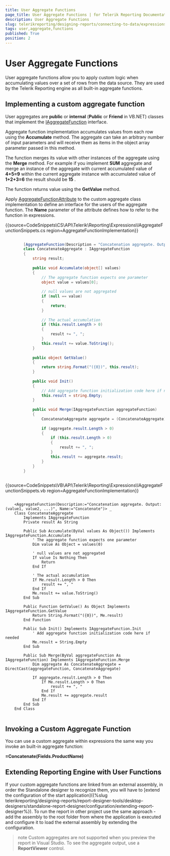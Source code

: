 ```yaml
---
title: User Aggregate Functions
page_title: User Aggregate Functions | for Telerik Reporting Documentation
description: User Aggregate Functions
slug: telerikreporting/designing-reports/connecting-to-data/expressions/extending-expressions/user-aggregate-functions
tags: user,aggregate,functions
published: True
position: 2
---
```


# User Aggregate Functions



User aggregate functions allow you to apply custom logic        when accumulating values over a set of rows from the data source.        They are used by the Telerik Reporting engine as all built-in aggregate functions.

## Implementing a custom aggregate function

User aggregates are __public__  or __internal__          (__Public__  or __Friend__  in VB.NET)         classes that implement the [IAggregateFunction](/reporting/api/Telerik.Reporting.Expressions.IAggregateFunction) interface.

Aggregate function implementation accumulates values from each row          using the __Accumulate__  method. The aggregate          can take an arbitrary number of input parameters and will receive them          as items in the object array parameter passed in this method.

The function merges its value with other instances of the aggregate          using the __Merge__  method. For example if you implement          __SUM__  aggregate and merge an instance of the aggregate          with current accumulated value of __4+5=9__           within the current aggregate instance with accumulated value of         __1+2+3=6__  the result should be __15__ .

The function returns value using the __GetValue__  method.

Apply [AggregateFunctionAttribute](/reporting/api/Telerik.Reporting.Expressions.AggregateFunctionAttribute)         to the custom aggregate class implementation to define an interface          for the users of the aggregate function. The __Name__           parameter of the attribute defines how to refer to the function in expressions.

{{source=CodeSnippets\CS\API\Telerik\Reporting\Expressions\IAggregateFunctionSnippets.cs region=AggregateFunctionImplementation}}
````C#
	
	    [AggregateFunction(Description = "Concatenation aggregate. Output: (value1, value2, ...)", Name = "Concatenate")]
	    class ConcatenateAggregate : IAggregateFunction
	    {
	        string result;
	
	        public void Accumulate(object[] values)
	        {
	            // The aggregate function expects one parameter
	            object value = values[0];
	
	            // null values are not aggregated
	            if (null == value)
	            {
	                return;
	            }
	
	            // The actual accumulation
	            if (this.result.Length > 0)
	            {
	                result += ", ";
	            }
	            this.result += value.ToString();
	        }
	
	        public object GetValue()
	        {
	            return string.Format("({0})", this.result);
	        }
	
	        public void Init()
	        {
	            // Add aggregate function initialization code here if needed
	            this.result = string.Empty;
	        }
	
	        public void Merge(IAggregateFunction aggregateFunction)
	        {
	            ConcatenateAggregate aggregate = (ConcatenateAggregate)aggregateFunction;
	
	            if (aggregate.result.Length > 0)
	            {
	                if (this.result.Length > 0)
	                {
	                    result += ", ";
	                }
	                this.result += aggregate.result;
	            }
	        }
	    }
	
````
{{source=CodeSnippets\VB\API\Telerik\Reporting\Expressions\IAggregateFunctionSnippets.vb region=AggregateFunctionImplementation}}
````VB
	
	<AggregateFunction(Description:="Concatenation aggregate. Output: (value1, value2, ...)", Name:="Concatenate")> _
	Class ConcatenateAggregate
	    Implements IAggregateFunction
	    Private result As String
	
	    Public Sub Accumulate(ByVal values As Object()) Implements IAggregateFunction.Accumulate
	        ' The aggregate function expects one parameter
	        Dim value As Object = values(0)
	
	        ' null values are not aggregated
	        If value Is Nothing Then
	            Return
	        End If
	
	        ' The actual accumulation
	        If Me.result.Length > 0 Then
	            result += ", "
	        End If
	        Me.result += value.ToString()
	    End Sub
	
	    Public Function GetValue() As Object Implements IAggregateFunction.GetValue
	        Return String.Format("({0})", Me.result)
	    End Function
	
	    Public Sub Init() Implements IAggregateFunction.Init
	        ' Add aggregate function initialization code here if needed
	        Me.result = String.Empty
	    End Sub
	
	    Public Sub Merge(ByVal aggregateFunction As IAggregateFunction) Implements IAggregateFunction.Merge
	        Dim aggregate As ConcatenateAggregate = DirectCast(aggregateFunction, ConcatenateAggregate)
	
	        If aggregate.result.Length > 0 Then
	            If Me.result.Length > 0 Then
	                result += ", "
	            End If
	            Me.result += aggregate.result
	        End If
	    End Sub
	End Class
	
````



## Invoking a Custom Aggregate Function

You can use a custom aggregate within expressions          the same way you invoke an built-in aggregate function:

__=Concatenate(Fields.ProductName)__ 

## Extending Reporting Engine with User Functions

If your custom aggregate functions are linked from an external assembly, in order the Standalone designer to recognize them, you will have to               [extend the configuration of the start application]({%slug telerikreporting/designing-reports/report-designer-tools/desktop-designers/standalone-report-designer/configuration/extending-report-designer%}). To run the report in other project                use the same approach - add the assembly to the root folder from where the application is executed and configure it to load the external assembly                by extending the configuration.             

>note Custom aggregates are not supported when you preview the report in Visual Studio.                 To see the aggregate output, use a  __ReportViewer__  control.               

